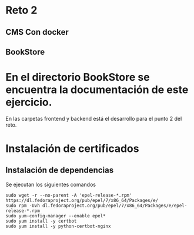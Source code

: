# Reto 2

## CMS Con docker

## BookStore

En el directorio BookStore se encuentra la documentación de este ejercicio.
=======
En las carpetas frontend y backend está el desarrollo para el punto 2 del reto.

# Instalación de certificados

## Instalación de dependencias

Se ejecutan los siguientes comandos

```
sudo wget -r --no-parent -A 'epel-release-*.rpm' https://dl.fedoraproject.org/pub/epel/7/x86_64/Packages/e/
sudo rpm -Uvh dl.fedoraproject.org/pub/epel/7/x86_64/Packages/e/epel-release-*.rpm
sudo yum-config-manager --enable epel*
sudo yum install -y certbot 
sudo yum install -y python-certbot-nginx
```
